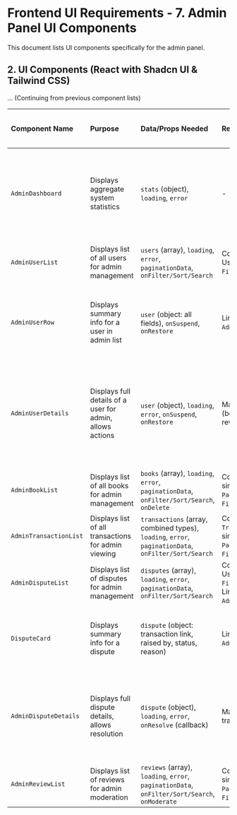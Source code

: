 # Frontend UI Requirements - 7. Admin Panel UI Components

This document lists UI components specifically for the admin panel.

## 2. UI Components (React with Shadcn UI & Tailwind CSS)

... (Continuing from previous component lists)

| Component Name         | Purpose                                                   | Data/Props Needed                                                                                    | Relationships                                                                                        | Shadcn UI / Tailwind Notes                                                                 |
| :--------------------- | :-------------------------------------------------------- | :--------------------------------------------------------------------------------------------------- | :--------------------------------------------------------------------------------------------------- | :----------------------------------------------------------------------------------------- |
| `AdminDashboard`       | Displays aggregate system statistics                      | `stats` (object), `loading`, `error`                                                                 | -                                                                                                    | Use Tailwind grid/flex for layout. Display stats using simple cards or text.               |
| `AdminUserList`        | Displays list of all users for admin management           | `users` (array), `loading`, `error`, `paginationData`, `onFilter/Sort/Search`                        | Contains `AdminUserRow`. Uses `Pagination`, `Filter/Sort/Search`.                                    | Use Shadcn `Table` for displaying data.                                                    |
| `AdminUserRow`         | Displays summary info for a user in admin list            | `user` (object: all fields), `onSuspend`, `onRestore`                                                | Links to `AdminUserDetailsPage`.                                                                     | Table row with Tailwind styling. Buttons use Shadcn `Button`.                              |
| `AdminUserDetails`     | Displays full details of a user for admin, allows actions | `user` (object), `loading`, `error`, `onSuspend`, `onRestore`                                        | May display related data (books, transactions, reviews, disputes).                                   | Use Tailwind layout. Display data using simple text or cards. Buttons use Shadcn `Button`. |
| `AdminBookList`        | Displays list of all books for admin management           | `books` (array), `loading`, `error`, `paginationData`, `onFilter/Sort/Search`, `onDelete`            | Contains `BookCard` (or simplified row). Uses `Pagination`, `Filter/Sort/Search`.                    | Use Shadcn `Table`.                                                                        |
| `AdminTransactionList` | Displays list of all transactions for admin viewing       | `transactions` (array, combined types), `loading`, `error`, `paginationData`, `onFilter/Sort/Search` | Contains `TransactionCard` (or simplified row). Uses `Pagination`, `Filter/Sort/Search`.             | Use Shadcn `Table`.                                                                        |
| `AdminDisputeList`     | Displays list of disputes for admin management            | `disputes` (array), `loading`, `error`, `paginationData`, `onFilter/Sort/Search`                     | Contains `DisputeCard`. Uses `Pagination`, `Filter/Sort/Search`. Links to `AdminDisputeDetailsPage`. | Use Shadcn `Table`.                                                                        |
| `DisputeCard`          | Displays summary info for a dispute                       | `dispute` (object: transaction link, raised by, status, reason)                                      | Links to `AdminDisputeDetailsPage`.                                                                  | Use Shadcn `Card` or simple div with Tailwind styling.                                     |
| `AdminDisputeDetails`  | Displays full dispute details, allows resolution          | `dispute` (object), `loading`, `error`, `onResolve` (callback)                                       | May display related transaction/chat data.                                                           | Use Tailwind layout. Resolution form uses Shadcn `Form`, `Textarea`, `Select`, `Button`.   |
| `AdminReviewList`      | Displays list of reviews for admin moderation             | `reviews` (array), `loading`, `error`, `paginationData`, `onFilter/Sort/Search`, `onModerate`        | Contains `ReviewCard` (or simplified row). Uses `Pagination`, `Filter/Sort/Search`.                  | Use Shadcn `Table`.                                                                        |
